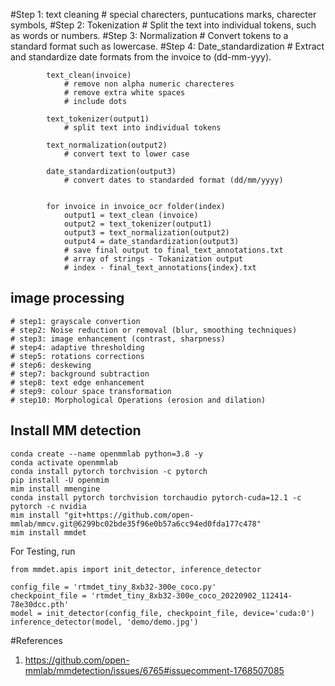 #Step 1: text cleaning
            # special charecters, puntucations marks, charecter symbols,
#Step 2: Tokenization
            # Split the text into individual tokens, such as words or numbers.
#Step 3: Normalization
            # Convert tokens to a standard format such as lowercase.
#Step 4: Date_standardization
            # Extract and standardize date formats from the invoice to (dd-mm-yyy).

            text_clean(invoice)
                # remove non alpha numeric charecteres
                # remove extra white spaces
                # include dots

            text_tokenizer(output1)
                # split text into individual tokens

            text_normalization(output2)
                # convert text to lower case

            date_standardization(output3)
                # convert dates to standarded format (dd/mm/yyyy)


            for invoice in invoice_ocr folder(index)
                output1 = text_clean (invoice)
                output2 = text_tokenizer(output1)
                output3 = text_normalization(output2)
                output4 = date_standardization(output3)
                # save final output to final_text_annotations.txt
                # array of strings - Tokanization output
                # index - final_text_annotations{index}.txt
## image processing
    # step1: grayscale convertion
    # step2: Noise reduction or removal (blur, smoothing techniques)
    # step3: image enhancement (contrast, sharpness)
    # step4: adaptive thresholding
    # step5: rotations corrections 
    # step6: deskewing
    # step7: background subtraction
    # step8: text edge enhancement
    # step9: colour space transformation
    # step10: Morphological Operations (erosion and dilation)

## Install MM detection
```
conda create --name openmmlab python=3.8 -y
conda activate openmmlab
conda install pytorch torchvision -c pytorch
pip install -U openmim
mim install mmengine
conda install pytorch torchvision torchaudio pytorch-cuda=12.1 -c pytorch -c nvidia
mim install "git+https://github.com/open-mmlab/mmcv.git@6299bc02bde35f96e0b57a6cc94ed0fda177c478"
mim install mmdet
```

For Testing, run
```
from mmdet.apis import init_detector, inference_detector

config_file = 'rtmdet_tiny_8xb32-300e_coco.py'
checkpoint_file = 'rtmdet_tiny_8xb32-300e_coco_20220902_112414-78e30dcc.pth'
model = init_detector(config_file, checkpoint_file, device='cuda:0')
inference_detector(model, 'demo/demo.jpg')
```

#References

1. https://github.com/open-mmlab/mmdetection/issues/6765#issuecomment-1768507085